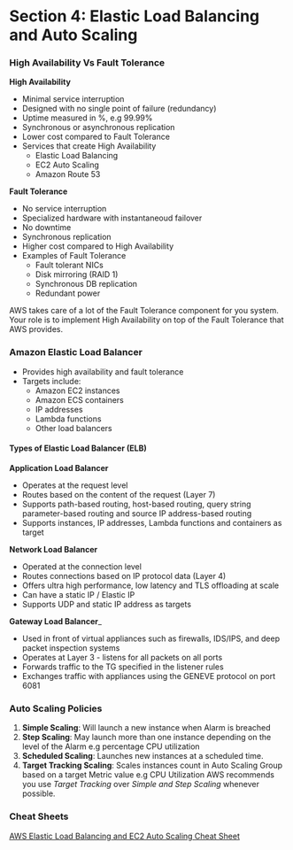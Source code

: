 # Section 4: Elastic Load Balancing and Auto Scaling
### High Availability Vs Fault Tolerance
__High Availability__  
* Minimal service interruption
* Designed with no single point of failure (redundancy)
* Uptime measured in %, e.g 99.99%
* Synchronous or asynchronous replication
* Lower cost compared to Fault Tolerance
* Services that create High Availability
  - Elastic Load Balancing
  - EC2 Auto Scaling
  -  Amazon Route 53

__Fault Tolerance__  
* No service interruption
* Specialized hardware with instantaneoud failover
* No downtime
* Synchronous replication
* Higher cost compared to High Availability
* Examples of Fault Tolerance
  - Fault tolerant NICs
  - Disk mirroring (RAID 1)
  - Synchronous DB replication
  - Redundant power

AWS takes care of a lot of the Fault Tolerance component for you system.  
Your role is to implement High Availability on top of the Fault Tolerance that AWS provides.  

### Amazon Elastic Load Balancer
* Provides high availability and fault tolerance
* Targets include:
  - Amazon EC2 instances
  - Amazon ECS containers
  - IP addresses
  - Lambda functions
  * Other load balancers

#### Types of Elastic Load Balancer (ELB)
__Application Load Balancer__  
* Operates at the request level
* Routes based on the content of the request (Layer 7)
* Supports path-based routing, host-based routing, query string parameter-based routing and source IP address-based routing
* Supports instances, IP addresses, Lambda functions and containers as target

__Network Load Balancer__  
* Operated at the connection level
* Routes connections based on IP protocol data (Layer 4)
* Offers ultra high performance, low latency and TLS offloading at scale
* Can have a static IP / Elastic IP
* Supports UDP and static IP address as targets

__Gateway Load Balancer___  
* Used in front of virtual appliances such as firewalls, IDS/IPS, and deep packet inspection systems
* Operates at Layer 3 - listens for all packets on all ports
* Forwards traffic to the TG specified in the listener rules
* Exchanges traffic with appliances using the GENEVE protocol on port 6081

### Auto Scaling Policies
1. __Simple Scaling__: Will launch a new instance when Alarm is breached
2. __Step Scaling__: May launch more than one instance depending on the level of the Alarm e.g percentage CPU utilization
3. __Scheduled Scaling__: Launches new instances at a scheduled time.
4. __Target Tracking Scaling__: Scales instances count in Auto Scaling Group based on a target Metric value e.g CPU Utilization
AWS recommends you use _Target Tracking_ over _Simple and Step Scaling_ whenever possible.  

### Cheat Sheets  
[AWS Elastic Load Balancing and EC2 Auto Scaling Cheat Sheet](https://digitalcloud.training/auto-scaling-and-elastic-load-balancing/)  
